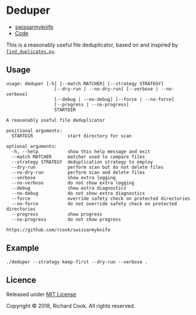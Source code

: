 # Deduper

* [swissarmyknife](README.md)
* [Code](deduper)

This is a reasonably useful file deduplicator, based on and inspired by [`find_duplicates.py`][find-duplicates].

## Usage

```
usage: deduper [-h] [--match MATCHER] [--strategy STRATEGY]
                  [--dry-run | --no-dry-run] [--verbose | --no-verbose]
                  [--debug | --no-debug] [--force | --no-force]
                  [--progress | --no-progress]
                  STARTDIR

A reasonably useful file deduplicator

positional arguments:
  STARTDIR             start directory for scan

optional arguments:
  -h, --help           show this help message and exit
  --match MATCHER      matcher used to compare files
  --strategy STRATEGY  deduplication strategy to employ
  --dry-run            perform scan but do not delete files
  --no-dry-run         perform scan and delete files
  --verbose            show extra logging
  --no-verbose         do not show extra logging
  --debug              show extra diagnostics
  --no-debug           do not show extra diagnostics
  --force              override safety check on protected directories
  --no-force           do not override safety check on protected directories
  --progress           show progress
  --no-progress        do not show progress

https://github.com/rcook/swissarmyknife
```

## Example

```
./deduper --strategy keep-first --dry-run --verbose .
```

## Licence

Released under [MIT License][licence]

Copyright &copy; 2018, Richard Cook. All rights reserved.

[find-duplicates]: https://gist.github.com/jinie/b51f75fa1ece7c02ca3f/
[licence]: LICENSE
